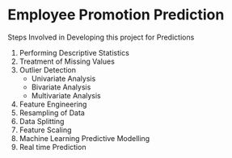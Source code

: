 # Employee Promotion Prediction
Steps Involved in Developing this project for Predictions
<ol>
<li>Performing Descriptive Statistics</li>
<li>Treatment of Missing Values</li>
<li>Outlier Detection
  <ul>
  <li>Univariate Analysis</li>
  <li>Bivariate Analysis</li>
  <li>Multivariate Analysis</li>
  </ul>
</li>
<li>Feature Engineering</li>
<li>Resampling of Data</li>
<li>Data Splitting</li>
<li>Feature Scaling</li>
<li>Machine Learning Predictive Modelling</li>
<li>Real time Prediction</li>
</ol>

